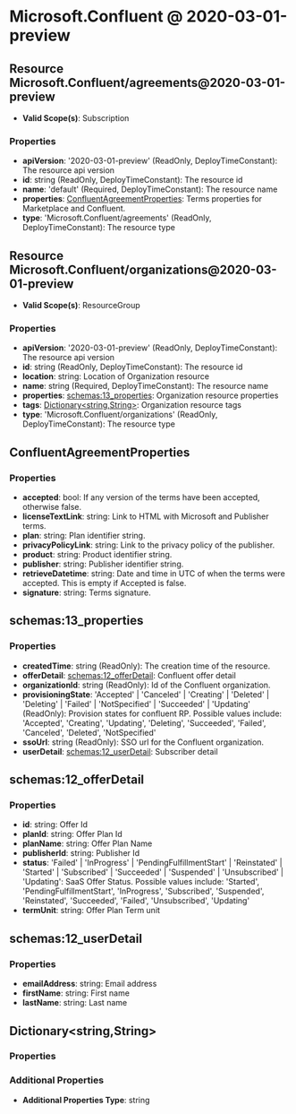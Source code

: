 # Microsoft.Confluent @ 2020-03-01-preview

## Resource Microsoft.Confluent/agreements@2020-03-01-preview
* **Valid Scope(s)**: Subscription
### Properties
* **apiVersion**: '2020-03-01-preview' (ReadOnly, DeployTimeConstant): The resource api version
* **id**: string (ReadOnly, DeployTimeConstant): The resource id
* **name**: 'default' (Required, DeployTimeConstant): The resource name
* **properties**: [ConfluentAgreementProperties](#confluentagreementproperties): Terms properties for Marketplace and Confluent.
* **type**: 'Microsoft.Confluent/agreements' (ReadOnly, DeployTimeConstant): The resource type

## Resource Microsoft.Confluent/organizations@2020-03-01-preview
* **Valid Scope(s)**: ResourceGroup
### Properties
* **apiVersion**: '2020-03-01-preview' (ReadOnly, DeployTimeConstant): The resource api version
* **id**: string (ReadOnly, DeployTimeConstant): The resource id
* **location**: string: Location of Organization resource
* **name**: string (Required, DeployTimeConstant): The resource name
* **properties**: [schemas:13_properties](#schemas13properties): Organization resource properties
* **tags**: [Dictionary<string,String>](#dictionarystringstring): Organization resource tags
* **type**: 'Microsoft.Confluent/organizations' (ReadOnly, DeployTimeConstant): The resource type

## ConfluentAgreementProperties
### Properties
* **accepted**: bool: If any version of the terms have been accepted, otherwise false.
* **licenseTextLink**: string: Link to HTML with Microsoft and Publisher terms.
* **plan**: string: Plan identifier string.
* **privacyPolicyLink**: string: Link to the privacy policy of the publisher.
* **product**: string: Product identifier string.
* **publisher**: string: Publisher identifier string.
* **retrieveDatetime**: string: Date and time in UTC of when the terms were accepted. This is empty if Accepted is false.
* **signature**: string: Terms signature.

## schemas:13_properties
### Properties
* **createdTime**: string (ReadOnly): The creation time of the resource.
* **offerDetail**: [schemas:12_offerDetail](#schemas12offerdetail): Confluent offer detail
* **organizationId**: string (ReadOnly): Id of the Confluent organization.
* **provisioningState**: 'Accepted' | 'Canceled' | 'Creating' | 'Deleted' | 'Deleting' | 'Failed' | 'NotSpecified' | 'Succeeded' | 'Updating' (ReadOnly): Provision states for confluent RP. Possible values include: 'Accepted', 'Creating', 'Updating', 'Deleting', 'Succeeded', 'Failed', 'Canceled', 'Deleted', 'NotSpecified'
* **ssoUrl**: string (ReadOnly): SSO url for the Confluent organization.
* **userDetail**: [schemas:12_userDetail](#schemas12userdetail): Subscriber detail

## schemas:12_offerDetail
### Properties
* **id**: string: Offer Id
* **planId**: string: Offer Plan Id
* **planName**: string: Offer Plan Name
* **publisherId**: string: Publisher Id
* **status**: 'Failed' | 'InProgress' | 'PendingFulfillmentStart' | 'Reinstated' | 'Started' | 'Subscribed' | 'Succeeded' | 'Suspended' | 'Unsubscribed' | 'Updating': SaaS Offer Status. Possible values include: 'Started', 'PendingFulfillmentStart', 'InProgress', 'Subscribed', 'Suspended', 'Reinstated', 'Succeeded', 'Failed', 'Unsubscribed', 'Updating'
* **termUnit**: string: Offer Plan Term unit

## schemas:12_userDetail
### Properties
* **emailAddress**: string: Email address
* **firstName**: string: First name
* **lastName**: string: Last name

## Dictionary<string,String>
### Properties
### Additional Properties
* **Additional Properties Type**: string

